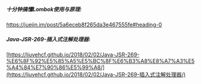 ##### 十分钟搞懂Lombok使用与原理: 

https://juejin.im/post/5a6eceb8f265da3e467555fe#heading-0

##### Java-JSR-269-插入式注解处理器:

[https://liuyehcf.github.io/2018/02/02/Java-JSR-269-%E6%8F%92%E5%85%A5%E5%BC%8F%E6%B3%A8%E8%A7%A3%E5%A4%84%E7%90%86%E5%99%A8/](https://liuyehcf.github.io/2018/02/02/Java-JSR-269-插入式注解处理器/)

